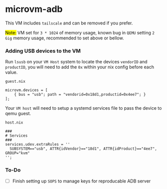 # microvm-adb

This VM includes `tailscale` and can be removed if you prefer.

<mark>Note:</mark> VM set for `3 * 1024` of memory usage, known bug in `QEMU` setting `2 Gig` memory usage, recommended to set above or bellow.

### Adding USB devices to the VM

Run `lsusb` on your `VM Host` system to locate the devices `vendorID` and `productID`, you will need to add the `0x` within your nix config before each value.

`guest.nix`
```
microvm.devices = [
    { bus = "usb"; path = "vendorid=0x18d1,productid=0x4ee7"; }
];

```

Your `VM host` will need to setup a systemd services file to pass the device to qemu guest.

`host.nix`

```
###
# Services
###
services.udev.extraRules = ''
  SUBSYSTEM=="usb", ATTR{idVendor}=="18d1", ATTR{idProduct}=="4ee7", GROUP="kvm"
'';
```
### To-Do

  - [ ] Finish setting up `SOPS` to manage keys for reproducable ADB server
